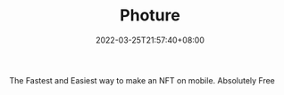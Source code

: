 ﻿---
weight: 
title: "Photure"
description: "The Fastest and Easiest way to make an NFT on mobile. Absolutely Free"
date: 2022-03-25T21:57:40+08:00
lastmod: 2022-03-25T16:45:40+08:00
draft: false
authors: ["Metabd"]
featuredImage: "506.jpg"
link: "https://photure.app/"
tags: ["Photure","数字收藏品"]
categories: ["navigation"]
navigation: ["数字收藏品"]
lightgallery: true
toc: true
pinned: false
recommend: false
recommend1: false
---
The Fastest and Easiest way to make an NFT on mobile. Absolutely Free
